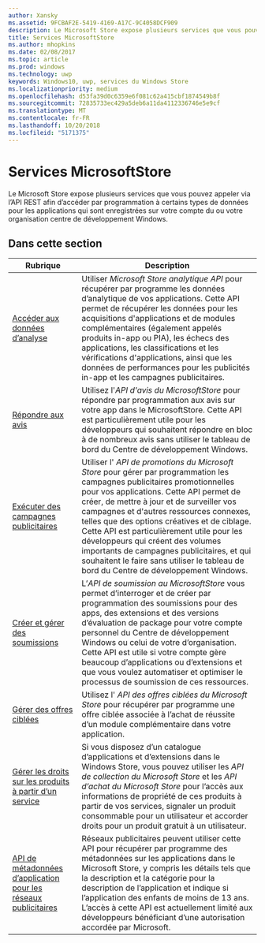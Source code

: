 ```yaml
---
author: Xansky
ms.assetid: 9FCBAF2E-5419-4169-A17C-9C4058DCF909
description: Le Microsoft Store expose plusieurs services que vous pouvez appeler via l’API REST afin d’accéder par programmation à certains types de données pour les applications qui sont inscrites dans votre organisation '' s compte du centre de développement Windows.
title: Services MicrosoftStore
ms.author: mhopkins
ms.date: 02/08/2017
ms.topic: article
ms.prod: windows
ms.technology: uwp
keywords: Windows10, uwp, services du Windows Store
ms.localizationpriority: medium
ms.openlocfilehash: d53fa39d0c6359e6f081c62a415cbf1874549b8f
ms.sourcegitcommit: 72835733ec429a5deb6a11da4112336746e5e9cf
ms.translationtype: MT
ms.contentlocale: fr-FR
ms.lasthandoff: 10/20/2018
ms.locfileid: "5171375"
---
```

# <a name="microsoft-store-services"></a>Services MicrosoftStore

Le Microsoft Store expose plusieurs services que vous pouvez appeler via l’API REST afin d’accéder par programmation à certains types de données pour les applications qui sont enregistrées sur votre compte du ou votre organisation centre de développement Windows.

## <a name="in-this-section"></a>Dans cette section


| Rubrique            | Description                 |
|------------------|-----------------------------|
| [Accéder aux données d’analyse](access-analytics-data-using-windows-store-services.md) | Utiliser *Microsoft Store analytique API* pour récupérer par programme les données d’analytique de vos applications. Cette API permet de récupérer les données pour les acquisitions d'applications et de modules complémentaires (également appelés produits in-app ou PIA), les échecs des applications, les classifications et les vérifications d'applications, ainsi que les données de performances pour les publicités in-app et les campagnes publicitaires. |
| [Répondre aux avis](respond-to-reviews-using-windows-store-services.md) | Utilisez l'*API d'avis du MicrosoftStore* pour répondre par programmation aux avis sur votre app dans le MicrosoftStore. Cette API est particulièrement utile pour les développeurs qui souhaitent répondre en bloc à de nombreux avis sans utiliser le tableau de bord du Centre de développement Windows.  |
| [Exécuter des campagnes publicitaires](run-ad-campaigns-using-windows-store-services.md) | Utiliser l' *API de promotions du Microsoft Store* pour gérer par programmation les campagnes publicitaires promotionnelles pour vos applications. Cette API permet de créer, de mettre à jour et de surveiller vos campagnes et d'autres ressources connexes, telles que des options créatives et de ciblage. Cette API est particulièrement utile pour les développeurs qui créent des volumes importants de campagnes publicitaires, et qui souhaitent le faire sans utiliser le tableau de bord du Centre de développement Windows. |
| [Créer et gérer des soumissions](create-and-manage-submissions-using-windows-store-services.md) | L’*API de soumission au MicrosoftStore* vous permet d’interroger et de créer par programmation des soumissions pour des apps, des extensions et des versions d’évaluation de package pour votre compte personnel du Centre de développement Windows ou celui de votre d’organisation. Cette API est utile si votre compte gère beaucoup d’applications ou d’extensions et que vous voulez automatiser et optimiser le processus de soumission de ces ressources. |
| [Gérer des offres ciblées ](manage-targeted-offers-using-windows-store-services.md) | Utilisez l' *API des offres ciblées du Microsoft Store* pour récupérer par programme une offre ciblée associée à l’achat de réussite d’un module complémentaire dans votre application. |
| [Gérer les droits sur les produits à partir d’un service](view-and-grant-products-from-a-service.md)  | Si vous disposez d’un catalogue d’applications et d’extensions dans le Windows Store, vous pouvez utiliser les *API de collection du Microsoft Store* et les *API d’achat du Microsoft Store* pour l’accès aux informations de propriété de ces produits à partir de vos services, signaler un produit consommable pour un utilisateur et accorder droits pour un produit gratuit à un utilisateur.  |
| [API de métadonnées d’application pour les réseaux publicitaires](app-metadata-api-for-advertising-networks.md)  | Réseaux publicitaires peuvent utiliser cette API pour récupérer par programme des métadonnées sur les applications dans le Microsoft Store, y compris les détails tels que la description et la catégorie pour la description de l’application et indique si l’application des enfants de moins de 13 ans. L’accès à cette API est actuellement limité aux développeurs bénéficiant d’une autorisation accordée par Microsoft.  |
